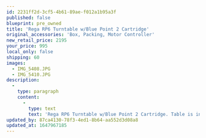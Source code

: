 ```yaml
---
id: 2231ff2d-3cf5-4b61-89ae-f012a1b95a3f
published: false
blueprint: pre_owned
title: 'Rega RP6 Turntable w/Blue Point 2 Cartridge'
original_accessories: 'Box, Packing, Motor Controller'
new_retail_price: 2195
your_price: 995
local_only: false
shipping: 60
images:
  - IMG_5408.JPG
  - IMG_5410.JPG
description:
  -
    type: paragraph
    content:
      -
        type: text
        text: 'Rega RP6 Turntable w/Blue Point 2 Cartridge. Table is in excellent physical and functional condition with original box, packing and accessories. Sold as new for $2,195.00'
updated_by: 87ca4130-78f3-4ed1-8b64-aa552d3d08a8
updated_at: 1647967185
---
```

